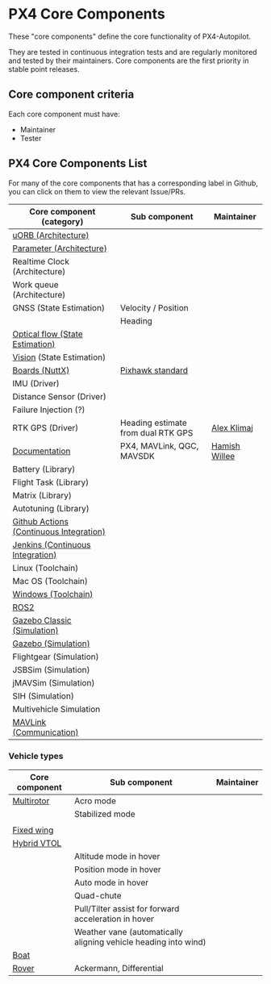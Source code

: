 # PX4 Core Components

These "core components" define the core functionality of PX4-Autopilot.

They are tested in continuous integration tests and are regularly monitored and tested by their maintainers.
Core components are the first priority in stable point releases.

## Core component criteria

Each core component must have:

- Maintainer
- Tester

## PX4 Core Components List

For many of the core components that has a corresponding label in Github, you can click on them to view the relevant Issue/PRs.

| Core component (category)                                                          | Sub component                        | Maintainer                                       |
| ---------------------------------------------------------------------------------- | ------------------------------------ | ------------------------------------------------ |
| [uORB (Architecture)][uORB (Architecture)]                                         |                                      |                                                  |
| [Parameter (Architecture)][Parameter (Architecture)]                               |                                      |                                                  |
| Realtime Clock (Architecture)                                                      |                                      |                                                  |
| Work queue (Architecture)                                                          |                                      |                                                  |
| GNSS (State Estimation)                                                            | Velocity / Position                  |                                                  |
|                                                                                    | Heading                              |                                                  |
| [Optical flow (State Estimation)][Optical flow (State Estimation)]                 |                                      |                                                  |
| [Vision][Vision] (State Estimation)                                                |                                      |                                                  |
| [Boards (NuttX)][Boards (NuttX)]                                                   | [Pixhawk standard][Pixhawk standard] |                                                  |
| IMU (Driver)                                                                       |                                      |                                                  |
| Distance Sensor (Driver)                                                           |                                      |                                                  |
| Failure Injection (?)                                                              |                                      |                                                  |
| RTK GPS (Driver)                                                                   | Heading estimate from dual RTK GPS   | [Alex Klimaj](https://github.com/AlexKlimaj)     |
| [Documentation][Documentation]                                                     | PX4, MAVLink, QGC, MAVSDK            | [Hamish Willee](https://github.com/hamishwillee) |
| Battery (Library)                                                                  |                                      |                                                  |
| Flight Task (Library)                                                              |                                      |                                                  |
| Matrix (Library)                                                                   |                                      |                                                  |
| Autotuning (Library)                                                               |                                      |                                                  |
| [Github Actions (Continuous Integration)][Github Actions (Continuous Integration)] |                                      |                                                  |
| [Jenkins (Continuous Integration)][Jenkins (Continuous Integration)]               |                                      |                                                  |
| Linux (Toolchain)                                                                  |                                      |                                                  |
| Mac OS (Toolchain)                                                                 |                                      |                                                  |
| [Windows (Toolchain)][Windows (Toolchain)]                                         |                                      |                                                  |
| [ROS2][ROS2]                                                                       |                                      |                                                  |
| [Gazebo Classic (Simulation)][Gazebo Classic (Simulation)]                         |                                      |                                                  |
| [Gazebo (Simulation)][Gazebo (Simulation)]                                         |                                      |                                                  |
| Flightgear (Simulation)                                                            |                                      |                                                  |
| JSBSim (Simulation)                                                                |                                      |                                                  |
| jMAVSim (Simulation)                                                               |                                      |                                                  |
| SIH (Simulation)                                                                   |                                      |                                                  |
| Multivehicle Simulation                                                            |                                      |                                                  |
| [MAVLink (Communication)][MAVLink (Communication)]                                 |                                      |                                                  |

[uORB (Architecture)]: https://github.com/PX4/PX4-Autopilot/issues?q=label%3AUorb+
[Parameter (Architecture)]: https://github.com/PX4/PX4-Autopilot/issues?q=label%3AParameter+
[Documentation]: https://github.com/PX4/PX4-Autopilot/issues?q=label%3A%22Documentation+%F0%9F%93%91%22
[Optical flow (State Estimation)]: https://github.com/PX4/PX4-Autopilot/issues?q=label%3A%22Optical+flow+%F0%9F%91%81%EF%B8%8F%E2%80%8D%F0%9F%97%A8%EF%B8%8F%22
[Vision]: https://github.com/PX4/PX4-Autopilot/issues?q=label%3Avision
[Boards (NuttX)]: https://github.com/PX4/PX4-Autopilot/issues?q=label%3A%22Boards+%28flight+controller%29+%F0%9F%8D%AB%22+
[Pixhawk standard]: https://github.com/PX4/PX4-Autopilot/issues?q=label%3Apixhawk
[MAVLink (Communication)]: https://github.com/PX4/PX4-Autopilot/issues?q=label%3A%22Communication+%28MAVLink%29+%F0%9F%93%A1%22
[Github Actions (Continuous Integration)]: https://github.com/PX4/PX4-Autopilot/issues?q=label%3A%22CI+%F0%9F%A4%96%22
[Jenkins (Continuous Integration)]: https://github.com/PX4/PX4-Autopilot/issues?q=label%3Ajenkins-ci
[Windows (Toolchain)]: https://github.com/PX4/PX4-Autopilot/issues?q=label%3Awindows
[ROS2]: https://github.com/PX4/PX4-Autopilot/issues?q=label%3AROS2
[Gazebo Classic (Simulation)]: https://github.com/PX4/PX4-Autopilot/issues?q=label%3A%22gazebo+classic%22
[Gazebo (Simulation)]: https://github.com/PX4/PX4-Autopilot/issues?q=label%3Agazebo

### Vehicle types

| Core component             | Sub component                                                   | Maintainer |
| -------------------------- | --------------------------------------------------------------- | ---------- |
| [Multirotor][Multirotor]   | Acro mode                                                       |            |
|                            | Stabilized mode                                                 |            |
|                            |                                                                 |
| [Fixed wing][Fixed wing]   |                                                                 |
| [Hybrid VTOL][Hybrid VTOL] |                                                                 |
|                            | Altitude mode in hover                                          |
|                            | Position mode in hover                                          |
|                            | Auto mode in hover                                              |            |
|                            | Quad-chute                                                      |            |
|                            | Pull/Tilter assist for forward acceleration in hover            |            |
|                            | Weather vane (automatically aligning vehicle heading into wind) |            |
| [Boat][Boat]               |                                                                 |            |
| [Rover][Rover]             | Ackermann, Differential                                         |            |

[Multirotor]: https://github.com/PX4/PX4-Autopilot/issues?q=label%3A%22Multirotor+%F0%9F%9B%B8%22
[Fixed wing]: https://github.com/PX4/PX4-Autopilot/issues?q=label%3A%22Fixed+Wing+%F0%9F%9B%A9%EF%B8%8F%22
[Hybrid VTOL]: https://github.com/PX4/PX4-Autopilot/issues?q=label%3A%22Hybrid+VTOL+%F0%9F%9B%A9%EF%B8%8F%F0%9F%9A%81%22
[Boat]: https://github.com/PX4/PX4-Autopilot/issues?q=label%3A%22Boat+%F0%9F%9A%A4%22
[Rover]: https://github.com/PX4/PX4-Autopilot/issues?q=label%3A%22Rover+%F0%9F%9A%99%22
